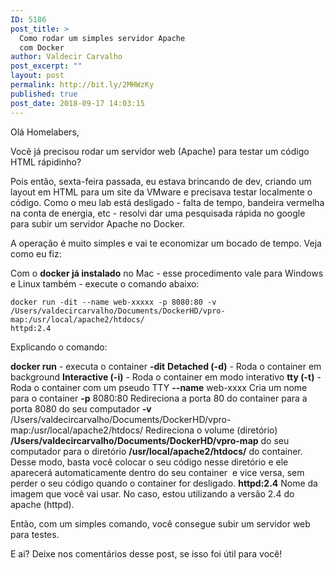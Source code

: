 ```yaml
---
ID: 5186
post_title: >
  Como rodar um simples servidor Apache
  com Docker
author: Valdecir Carvalho
post_excerpt: ""
layout: post
permalink: http://bit.ly/2MHWzKy
published: true
post_date: 2018-09-17 14:03:15
---
```

Olá Homelabers,

Você já precisou rodar um servidor web (Apache) para testar um código HTML rápidinho?

Pois então, sexta-feira passada, eu estava brincando de dev, criando um layout em HTML para um site da VMware e precisava testar localmente o código. Como o meu lab está desligado - falta de tempo, bandeira vermelha na conta de energia, etc - resolvi dar uma pesquisada rápida no google para subir um servidor Apache no Docker.

A operação é muito simples e vai te economizar um bocado de tempo. Veja como eu fiz:

Com o <strong>docker já instalado</strong> no Mac - esse procedimento vale para Windows e Linux também - execute o comando abaixo:

<code>docker run -dit --name web-xxxxx -p 8080:80 -v /Users/valdecircarvalho/Documents/DockerHD/vpro-map:/usr/local/apache2/htdocs/ httpd:2.4</code>

Explicando o comando:

<strong>docker run</strong> - executa o container
<strong>-dit</strong>
<strong>Detached (-d)</strong> - Roda o container em background
<strong>Interactive (-i)</strong> - Roda o container em modo interativo
<strong>tty (-t)</strong> - Roda o container com um pseudo TTY
<strong>--name</strong> web-xxxx
Cria um nome para o container
<strong>-p</strong> 8080:80
Redireciona a porta 80 do container para a porta 8080 do seu computador
<strong>-v</strong> /Users/valdecircarvalho/Documents/DockerHD/vpro-map:/usr/local/apache2/htdocs/
Redireciona o volume (diretório) <strong>/Users/valdecircarvalho/Documents/DockerHD/vpro-map</strong> do seu computador para o diretório <strong>/usr/local/apache2/htdocs/</strong> do container. Desse modo, basta você colocar o seu código nesse diretório e ele aparecerá automaticamente dentro do seu container  e vice versa, sem perder o seu código quando o container for desligado.
<strong>httpd:2.4</strong>
Nome da imagem que você vai usar. No caso, estou utilizando a versão 2.4 do apache (httpd).

Então, com um simples comando, você consegue subir um servidor web para testes.

E ai? Deixe nos comentários desse post, se isso foi útil para você!

&nbsp;